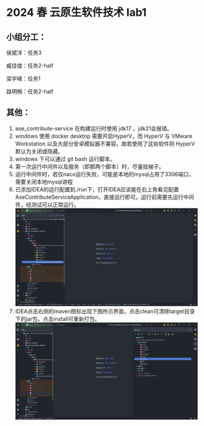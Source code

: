 # 2024 春 云原生软件技术 lab1

## 小组分工：

侯斌洋：任务3

臧佳俊：任务2-half

梁宇峰：任务1

路明畅：任务2-half

## 其他：

1. ase_contribute-service 在构建运行时使用 jdk17 ，jdk21会报错。
2. windows 使用 docker desktop 需要开启HyperV，而 HyperV 与 VMware Workstation 以及大部分安卓模拟器不兼容。故若使用了这些软件则 HyperV 默认为关闭或隐藏。
3. windows 下可以通过 git bash 运行脚本。
4. 第一次运行中间件以及服务（即那两个脚本）时，尽量挂梯子。
5. 运行中间件时，若仅naco运行失败，可能是本地的mysql占用了3306端口，需要关闭本地mysql进程
6. 已添加IDEA的运行配置到./run下，打开IDEA应该能在右上角看见配置AseContributeServiceApplication，直接运行即可。运行前需要先运行中间件，经测试可以正常运行。
![img.png](image/img1.png)
7. IDEA点击右侧的maven图标出现下图所示界面，点击clean可清除target目录下的jar包，点击install可重新打包。
![img.png](image/img.png)